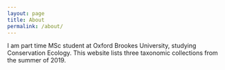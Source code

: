 ```yaml
---
layout: page
title: About
permalink: /about/
---
```


I am part time MSc student at Oxford Brookes University, studying Conservation Ecology. This website lists three taxonomic collections from the summer of 2019.
